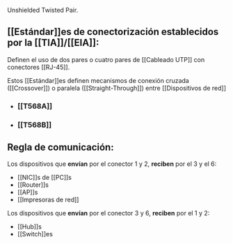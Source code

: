 Unshielded Twisted Pair.

## [[Estándar]]es de conectorización establecidos por la [[TIA]]/[[EIA]]:
Definen el uso de dos pares o cuatro pares de [[Cableado UTP]] con conectores [[RJ-45]].

Estos [[Estándar]]es definen mecanismos de conexión cruzada ([[Crossover]]) o paralela ([[Straight-Through]]) entre [[Dispositivos de red]]

- ### [[T568A]]

- ### [[T568B]]

## Regla de comunicación:
Los dispositivos que **envían** por el conector 1 y 2, **reciben** por el 3 y el 6:
- [[NIC]]s de [[PC]]s
- [[Router]]s
- [[AP]]s
- [[Impresoras de red]]

Los dispositivos que **envían** por el conector 3 y 6, **reciben** por el 1 y 2:
- [[Hub]]s
- [[Switch]]es
